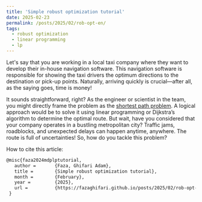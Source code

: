 ```yaml
---
title: 'Simple robust optimization tutorial'
date: 2025-02-23
permalink: /posts/2025/02/rob-opt-en/
tags:
  - robust optimization
  - linear programming
  - lp
---
```


Let's say that you are working in a local taxi company where they want to develop their in-house navigation software. This navigation software is responsible for showing the taxi drivers the optimum directions to the destination or pick-up points. Naturally, arriving quickly is crucial—after all, as the saying goes, time is money!

It sounds straightforward, right? As the engineer or scientist in the team, you might directly frame the problem as the [shortest path problem](https://en.wikipedia.org/wiki/Shortest_path_problem). A logical approach would be to solve it using linear programming or Dijkstra’s algorithm to determine the optimal route. But wait, have you considered that your company operates in a bustling metropolitan city? Traffic jams, roadblocks, and unexpected delays can happen anytime, anywhere. The route is full of uncertainties! So, how do you tackle this problem?

How to cite this article:
```latex
@misc{faza2024mdplptutorial,
   author =       {Faza, Ghifari Adam},
   title =        {Simple robust optimization tutorial},
   month =        {February},
   year =         {2025},
   url =          {https://fazaghifari.github.io/posts/2025/02/rob-opt-en/},
 }
```
